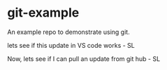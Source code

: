 # git-example
An example repo to demonstrate using git.

lets see if this update in VS code works - SL

Now, lets see if I can pull an update from git hub - SL
